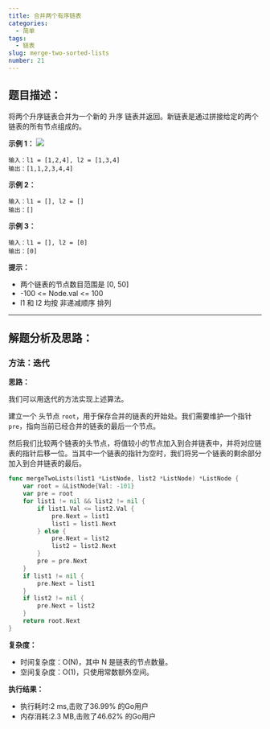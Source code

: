 ```yaml
---
title: 合并两个有序链表
categories:
  - 简单
tags:
  - 链表
slug: merge-two-sorted-lists
number: 21
---
```


## 题目描述：

将两个升序链表合并为一个新的 升序 链表并返回。新链表是通过拼接给定的两个链表的所有节点组成的。

**示例 1：**
![](/img/leetcode/21合并两个有序链表/merge_ex1.jpg)
```
输入：l1 = [1,2,4], l2 = [1,3,4] 
输出：[1,1,2,3,4,4]
```

**示例 2：**
```
输入：l1 = [], l2 = [] 
输出：[]
```

**示例 3：**
```
输入：l1 = [], l2 = [0] 
输出：[0]
```

**提示：**
- 两个链表的节点数目范围是 [0, 50]
- -100 <= Node.val <= 100
- l1 和 l2 均按 非递减顺序 排列

---
## 解题分析及思路：


### 方法：迭代

**思路：**

我们可以用迭代的方法实现上述算法。

建立一个 头节点 `root`，用于保存合并的链表的开始处。我们需要维护一个指针 `pre`，指向当前已经合并的链表的最后一个节点。

然后我们比较两个链表的头节点，将值较小的节点加入到合并链表中，并将对应链表的指针后移一位。当其中一个链表的指针为空时，我们将另一个链表的剩余部分加入到合并链表的最后。

```go
func mergeTwoLists(list1 *ListNode, list2 *ListNode) *ListNode {
	var root = &ListNode{Val: -101}
	var pre = root
	for list1 != nil && list2 != nil {
		if list1.Val <= list2.Val {
			pre.Next = list1
			list1 = list1.Next
		} else {
			pre.Next = list2
			list2 = list2.Next
		}
		pre = pre.Next
	}
	if list1 != nil {
		pre.Next = list1
	}
	if list2 != nil {
		pre.Next = list2
	}
	return root.Next
}
```

**复杂度：**

- 时间复杂度：O(N)，其中 N 是链表的节点数量。
- 空间复杂度：O(1)，只使用常数额外空间。

**执行结果：**

- 执行耗时:2 ms,击败了36.99% 的Go用户
- 内存消耗:2.3 MB,击败了46.62% 的Go用户
